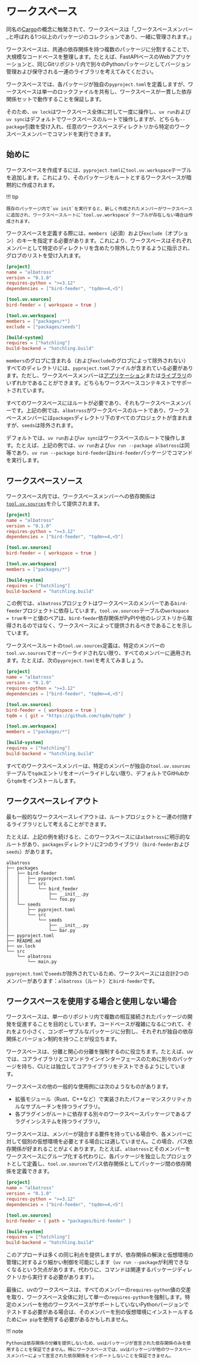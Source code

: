 # ワークスペース

同名の[Cargo](https://doc.rust-lang.org/cargo/reference/workspaces.html)の概念に触発されて、ワークスペースは「_ワークスペースメンバー_と呼ばれる1つ以上のパッケージのコレクションであり、一緒に管理されます。」

ワークスペースは、共通の依存関係を持つ複数のパッケージに分割することで、大規模なコードベースを整理します。たとえば、FastAPIベースのWebアプリケーションと、同じGitリポジトリ内で別々のPythonパッケージとしてバージョン管理および保守される一連のライブラリを考えてみてください。

ワークスペースでは、各パッケージが独自の`pyproject.toml`を定義しますが、ワークスペースは単一のロックファイルを共有し、ワークスペースが一貫した依存関係セットで動作することを保証します。

そのため、`uv lock`はワークスペース全体に対して一度に操作し、`uv run`および`uv sync`はデフォルトでワークスペースのルートで操作しますが、どちらも`--package`引数を受け入れ、任意のワークスペースディレクトリから特定のワークスペースメンバーでコマンドを実行できます。

## 始めに

ワークスペースを作成するには、`pyproject.toml`に`tool.uv.workspace`テーブルを追加します。これにより、そのパッケージをルートとするワークスペースが暗黙的に作成されます。

!!! tip

    既存のパッケージ内で`uv init`を実行すると、新しく作成されたメンバーがワークスペースに追加され、ワークスペースルートに`tool.uv.workspace`テーブルが存在しない場合は作成されます。

ワークスペースを定義する際には、`members`（必須）および`exclude`（オプション）のキーを指定する必要があります。これにより、ワークスペースはそれぞれメンバーとして特定のディレクトリを含めたり除外したりするように指示され、グロブのリストを受け入れます。

```toml title="pyproject.toml"
[project]
name = "albatross"
version = "0.1.0"
requires-python = ">=3.12"
dependencies = ["bird-feeder", "tqdm>=4,<5"]

[tool.uv.sources]
bird-feeder = { workspace = true }

[tool.uv.workspace]
members = ["packages/*"]
exclude = ["packages/seeds"]

[build-system]
requires = ["hatchling"]
build-backend = "hatchling.build"
```

`members`のグロブに含まれる（および`exclude`のグロブによって除外されない）すべてのディレクトリには、`pyproject.toml`ファイルが含まれている必要があります。ただし、ワークスペースメンバーは[アプリケーション](./projects.md#applications)または[ライブラリ](./projects.md#libraries)のいずれかであることができます。どちらもワークスペースコンテキストでサポートされています。

すべてのワークスペースにはルートが必要であり、それもワークスペースメンバーです。上記の例では、`albatross`がワークスペースのルートであり、ワークスペースメンバーには`packages`ディレクトリ下のすべてのプロジェクトが含まれますが、`seeds`は除外されます。

デフォルトでは、`uv run`および`uv sync`はワークスペースのルートで操作します。たとえば、上記の例では、`uv run`および`uv run --package albatross`は同等であり、`uv run --package bird-feeder`は`bird-feeder`パッケージでコマンドを実行します。

## ワークスペースソース

ワークスペース内では、ワークスペースメンバーへの依存関係は[`tool.uv.sources`](./dependencies.md)を介して提供されます。

```toml title="pyproject.toml"
[project]
name = "albatross"
version = "0.1.0"
requires-python = ">=3.12"
dependencies = ["bird-feeder", "tqdm>=4,<5"]

[tool.uv.sources]
bird-feeder = { workspace = true }

[tool.uv.workspace]
members = ["packages/*"]

[build-system]
requires = ["hatchling"]
build-backend = "hatchling.build"
```

この例では、`albatross`プロジェクトはワークスペースのメンバーである`bird-feeder`プロジェクトに依存しています。`tool.uv.sources`テーブルの`workspace = true`キーと値のペアは、`bird-feeder`依存関係がPyPIや他のレジストリから取得されるのではなく、ワークスペースによって提供されるべきであることを示しています。

ワークスペースルートの`tool.uv.sources`定義は、特定のメンバーの`tool.uv.sources`でオーバーライドされない限り、すべてのメンバーに適用されます。たとえば、次の`pyproject.toml`を考えてみましょう。

```toml title="pyproject.toml"
[project]
name = "albatross"
version = "0.1.0"
requires-python = ">=3.12"
dependencies = ["bird-feeder", "tqdm>=4,<5"]

[tool.uv.sources]
bird-feeder = { workspace = true }
tqdm = { git = "https://github.com/tqdm/tqdm" }

[tool.uv.workspace]
members = ["packages/*"]

[build-system]
requires = ["hatchling"]
build-backend = "hatchling.build"
```

すべてのワークスペースメンバーは、特定のメンバーが独自の`tool.uv.sources`テーブルで`tqdm`エントリをオーバーライドしない限り、デフォルトでGitHubから`tqdm`をインストールします。

## ワークスペースレイアウト

最も一般的なワークスペースレイアウトは、ルートプロジェクトと一連の付随するライブラリとして考えることができます。

たとえば、上記の例を続けると、このワークスペースには`albatross`に明示的なルートがあり、`packages`ディレクトリに2つのライブラリ（`bird-feeder`および`seeds`）があります。

```text
albatross
├── packages
│   ├── bird-feeder
│   │   ├── pyproject.toml
│   │   └── src
│   │       └── bird_feeder
│   │           ├── __init__.py
│   │           └── foo.py
│   └── seeds
│       ├── pyproject.toml
│       └── src
│           └── seeds
│               ├── __init__.py
│               └── bar.py
├── pyproject.toml
├── README.md
├── uv.lock
└── src
    └── albatross
        └── main.py
```

`pyproject.toml`で`seeds`が除外されているため、ワークスペースには合計2つのメンバーがあります：`albatross`（ルート）と`bird-feeder`です。

## ワークスペースを使用する場合と使用しない場合

ワークスペースは、単一のリポジトリ内で複数の相互接続されたパッケージの開発を促進することを目的としています。コードベースが複雑になるにつれて、それをより小さく、コンポーザブルなパッケージに分割し、それぞれが独自の依存関係とバージョン制約を持つことが役立ちます。

ワークスペースは、分離と関心の分離を強制するのに役立ちます。たとえば、uvでは、コアライブラリとコマンドラインインターフェースのために別々のパッケージを持ち、CLIとは独立してコアライブラリをテストできるようにしています。

ワークスペースの他の一般的な使用例には次のようなものがあります。

- 拡張モジュール（Rust、C++など）で実装されたパフォーマンスクリティカルなサブルーチンを持つライブラリ。
- 各プラグインがルートに依存する別々のワークスペースパッケージであるプラグインシステムを持つライブラリ。

ワークスペースは、メンバーが競合する要件を持っている場合や、各メンバーに対して個別の仮想環境を必要とする場合には適していません。この場合、パス依存関係が好まれることがよくあります。たとえば、`albatross`とそのメンバーをワークスペースにグループ化する代わりに、各パッケージを独立したプロジェクトとして定義し、`tool.uv.sources`でパス依存関係としてパッケージ間の依存関係を定義できます。

```toml title="pyproject.toml"
[project]
name = "albatross"
version = "0.1.0"
requires-python = ">=3.12"
dependencies = ["bird-feeder", "tqdm>=4,<5"]

[tool.uv.sources]
bird-feeder = { path = "packages/bird-feeder" }

[build-system]
requires = ["hatchling"]
build-backend = "hatchling.build"
```

このアプローチは多くの同じ利点を提供しますが、依存関係の解決と仮想環境の管理に対するより細かい制御を可能にします（`uv run --package`が利用できなくなるという欠点があります。代わりに、コマンドは関連するパッケージディレクトリから実行する必要があります）。

最後に、uvのワークスペースは、すべてのメンバーの`requires-python`値の交差を取り、ワークスペース全体に対して単一の`requires-python`を強制します。特定のメンバーを他のワークスペースがサポートしていないPythonバージョンでテストする必要がある場合は、そのメンバーを別の仮想環境にインストールするために`uv pip`を使用する必要があるかもしれません。

!!! note

    Pythonは依存関係の分離を提供しないため、uvはパッケージが宣言された依存関係のみを使用することを保証できません。特にワークスペースでは、uvはパッケージが他のワークスペースメンバーによって宣言された依存関係をインポートしないことを保証できません。
